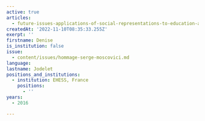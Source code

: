 ```yaml
---
active: true
articles:
  - future-issues-applications-of-social-representations-to-education-and-health
createdAt: '2022-11-10T08:35:33.255Z'
exerpt: ''
firstname: Denise
is_institution: false
issue:
  - content/issues/hommage-serge-moscovici.md
language:
lastname: Jodelet
positions_and_institutions:
  - institution: EHESS, France
    positions:
      - ''
years:
  - 2016

---
```

